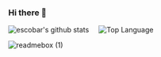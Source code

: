 ### Hi there 👋

![escobar's github stats](https://github-readme-stats.vercel.app/api?username=sonofescobar1337&show_icons=true&theme=tokyonight)&nbsp;&nbsp;&nbsp;&nbsp;&nbsp;![Top Language](https://github-readme-stats.vercel.app/api/top-langs/?username=sonofescobar1337&layout=donut&theme=tokyonight&show_icons=true)


![readmebox (1)](https://github.com/sonofescobar1337/sonofescobar1337/assets/97580283/dbebe8c7-e352-4422-8320-fb7f68d2c622)

<!--
**sonofescobar1337/sonofescobar1337** is a ✨ _special_ ✨ repository because its `README.md` (this file) appears on your GitHub profile.

Here are some ideas to get you started:

- 🔭 I’m currently working on ...
- 🌱 I’m currently learning ...
- 👯 I’m looking to collaborate on ...
- 🤔 I’m looking for help with ...
- 💬 Ask me about ...
- 📫 How to reach me: ...
- 😄 Pronouns: ...
- ⚡ Fun fact: ...
-->
